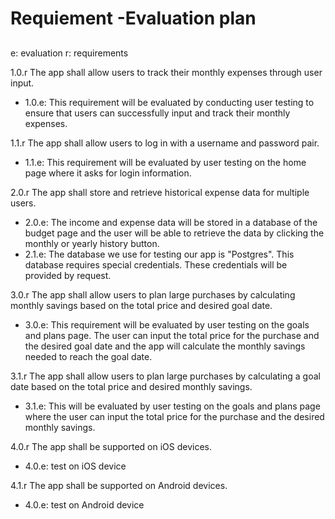 # Requiement -Evaluation plan

##
e: evaluation r: requirements

1.0.r The app shall allow users to track their monthly expenses through user input.

  - 1.0.e: This requirement will be evaluated by conducting user testing to ensure that users can successfully input and track their monthly expenses.

1.1.r The app shall allow users to log in with a username and password pair.

  - 1.1.e: This requirement will be evaluated by user testing on the home page where it asks for login information.

2.0.r The app shall store and retrieve historical expense data for multiple users.

  - 2.0.e: The income and expense data will be stored in a database of the budget page and the user will be able to retrieve the data by clicking the monthly or yearly history button.
  - 2.1.e: The database we use for testing our app is "Postgres". This database requires special credentials. These credentials will be provided by request.

3.0.r  The app shall allow users to plan large purchases by calculating monthly savings based on the total price and desired goal date.

  - 3.0.e: This requirement will be evaluated by user testing on the goals and plans page. The user can input the total price for the purchase and the desired goal date and the app will calculate the monthly savings needed to reach the goal date.

3.1.r The app shall allow users to plan large purchases by calculating a goal date based on the total price and desired monthly savings.

  - 3.1.e: This will be evaluated by user testing on the goals and plans page where the user can input the total price for the purchase and the desired monthly savings.

4.0.r The app shall be supported on iOS devices.

  - 4.0.e: test on iOS device

4.1.r The app shall be supported on Android devices.

  - 4.0.e: test on Android device
